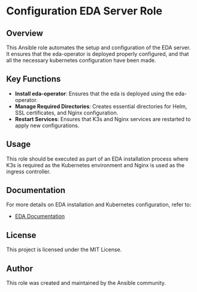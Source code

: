 # Configuration EDA Server Role

## Overview

This Ansible role automates the setup and configuration of the EDA server. It ensures that the eda-operator is deployed properly configured, and that all the necessary kubernetes configuration have been made.

## Key Functions

- **Install eda-operator**: Ensures that the eda is deployed using the eda-operator.
- **Manage Required Directories**: Creates essential directories for Helm, SSL certificates, and Nginx configuration.
- **Restart Services**: Ensures that K3s and Nginx services are restarted to apply new configurations.

## Usage

This role should be executed as part of an EDA installation process where K3s is required as the Kubernetes environment and Nginx is used as the ingress controller.

## Documentation

For more details on EDA installation and Kubernetes configuration, refer to:
- [EDA Documentation](https://ansible.readthedocs.io/projects/eda/)

## License

This project is licensed under the MIT License.

## Author

This role was created and maintained by the Ansible community.

